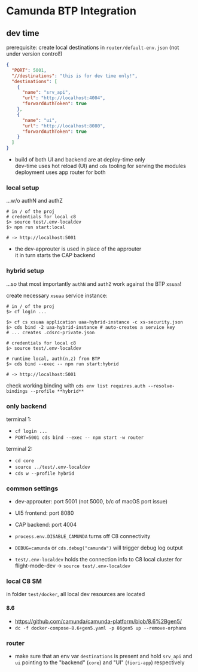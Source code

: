 # Camunda BTP Integration

## dev time

prerequisite: create local destinations in `router/default-env.json` (not under version control!)

```json
{
  "PORT": 5001,
  "//destinations": "this is for dev time only!",
  "destinations": [
    {
      "name": "srv_api",
      "url": "http://localhost:4004",
      "forwardAuthToken": true
    },
    {
      "name": "ui",
      "url": "http://localhost:8080",
      "forwardAuthToken": true
    }
  ]
}
```

- build of both UI and backend are at deploy-time only  
  dev-time uses hot reload (UI) and `cds` tooling for serving the modules  
  deployment uses app router for both
  
### local setup

...w/o authN and authZ

```shell
# in / of the proj
# credentials for local c8
$> source test/.env-localdev
$> npm run start:local

# -> http://localhost:5001
```

- the dev-approuter is used in place of the approuter  
  it in turn starts the CAP backend


### hybrid setup

...so that most importantly `authN` and `authZ` work against the BTP `xsuaa`!

create necessary `xsuaa` service instance:

```shell
# in / of the proj
$> cf login ...

$> cf cs xsuaa application uaa-hybrid-instance -c xs-security.json
$> cds bind -2 uaa-hybrid-instance # auto-creates a service key
# ... creates .cdsrc-private.json

# credentials for local c8
$> source test/.env-localdev

# runtime local, auth(n,z) from BTP
$> cds bind --exec -- npm run start:hybrid

# -> http://localhost:5001
```

check working binding with `cds env list requires.auth --resolve-bindings --profile **hybrid**`

### only backend

terminal 1: 

- `cf login ...`
- `PORT=5001 cds bind --exec -- npm start -w router`

terminal 2:

- `cd core`
- `source ../test/.env-localdev`
- `cds w --profile hybrid`

### common settings

- dev-approuter: port 5001 (not 5000, b/c of macOS port issue)

- UI5 frontend: port 8080
- CAP backend: port 4004

- `process.env.DISABLE_CAMUNDA` turns off C8 connectivity
- `DEBUG=camunda` or `cds.debug("camunda")` will trigger debug log output

- `test/.env-localdev` holds the connection info to C8 local cluster for flight-mode-dev &rarr; `source test/.env-localdev`

### local C8 SM

in folder `test/docker`, all local dev resources are located

#### 8.6

- https://github.com/camunda/camunda-platform/blob/8.6%2Bgen5/
- `dc -f docker-compose-8.6+gen5.yaml -p 86gen5 up --remove-orphans`

### router

- make sure that an env var `destinations` is present and hold `srv_api` and `ui` pointing to the "backend" (`core`) and "UI" (`fiori-app`) respectively
